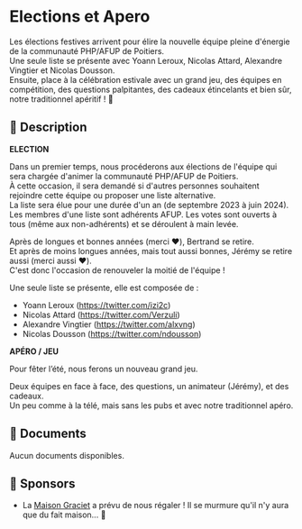 # Elections et Apero

Les élections festives arrivent pour élire la nouvelle équipe pleine d'énergie de la communauté PHP/AFUP de Poitiers. 
<br>
Une seule liste se présente avec Yoann Leroux, Nicolas Attard, Alexandre Vingtier et Nicolas Dousson. 
<br>
Ensuite, place à la célébration estivale avec un grand jeu, des équipes en compétition, des questions palpitantes, des cadeaux étincelants et bien sûr, notre traditionnel apéritif ! 🎉

## 📜 Description

**ELECTION**

Dans un premier temps, nous procéderons aux élections de l'équipe qui sera chargée d'animer la communauté PHP/AFUP de Poitiers. 
<br>
À cette occasion, il sera demandé si d'autres personnes souhaitent rejoindre cette équipe ou proposer une liste alternative.
<br>
La liste sera élue pour une durée d'un an (de septembre 2023 à juin 2024). Les membres d'une liste sont adhérents AFUP. Les votes sont ouverts à tous (même aux non-adhérents) et se déroulent à main levée.

Après de longues et bonnes années (merci ❤️), Bertrand se retire.
<br>
Et après de moins longues années, mais tout aussi bonnes, Jérémy se retire aussi (merci aussi ❤️).
<br>
C'est donc l'occasion de renouveler la moitié de l'équipe !

Une seule liste se présente, elle est composée de :

- Yoann Leroux (https://twitter.com/izi2c)
- Nicolas Attard (https://twitter.com/Verzuli)
- Alexandre Vingtier (https://twitter.com/alxvng)
- Nicolas Dousson (https://twitter.com/ndousson)

**APÉRO / JEU**

Pour fêter l’été, nous ferons un nouveau grand jeu. 

Deux équipes en face à face, des questions, un animateur (Jérémy), et des cadeaux. 
<br>
Un peu comme à la télé, mais sans les pubs et avec notre traditionnel apéro.

## 📂 Documents

Aucun documents disponibles.

## 💖 Sponsors

- La [Maison Graciet](https://www.graciet-co.fr/) a prévu de nous régaler ! Il se murmure qu'il n'y aura que du fait maison... 🤤
